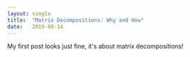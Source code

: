 ```yaml
---
layout: single
title:  "Matrix Decompositions: Why and How"
date:   2019-08-14
---
```


My first post looks just fine, it's about matrix decompositions!
